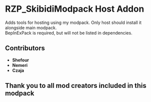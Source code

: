 # RZP_SkibidiModpack Host Addon

Adds tools for hosting using my modpack. Only host should install it alongside main modpack.<br>
BepInExPack is required, but will not be listed in dependencies.

## Contributors
- **Shefour**
- **Nemeri**
- **Czaja**

## Thank you to all mod creators included in this modpack

